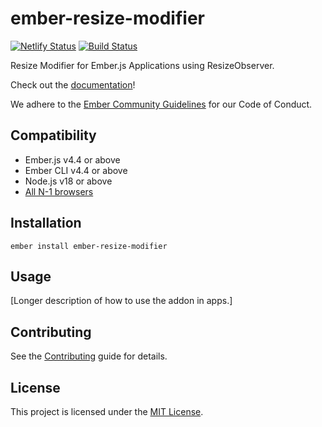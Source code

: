 # ember-resize-modifier

[![Netlify Status](https://api.netlify.com/api/v1/badges/ee8e9a44-3b73-4936-bc2a-e3beb84918d4/deploy-status)](https://app.netlify.com/sites/blissful-bell-745374/deploys)
[![Build Status](https://travis-ci.com/elwayman02/ember-resize-modifier.svg?branch=master)](https://travis-ci.com/elwayman02/ember-resize-modifier)

Resize Modifier for Ember.js Applications using ResizeObserver.

Check out the [documentation](https://ember-resize-modifier.jhawk.co/)!

We adhere to the [Ember Community Guidelines](https://emberjs.com/guidelines/) for our Code of Conduct.

## Compatibility

* Ember.js v4.4 or above
* Ember CLI v4.4 or above
* Node.js v18 or above
* [All N-1 browsers](https://caniuse.com/#search=resizeobserver)


## Installation

```
ember install ember-resize-modifier
```

## Usage

[Longer description of how to use the addon in apps.]

## Contributing

See the [Contributing](CONTRIBUTING.md) guide for details.

## License

This project is licensed under the [MIT License](LICENSE.md).
